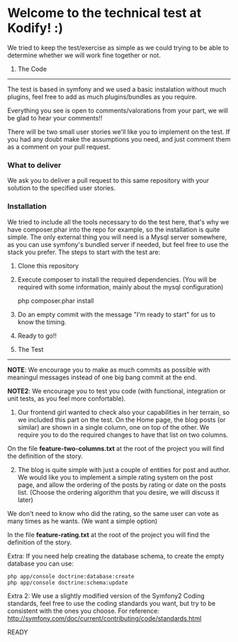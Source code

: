Welcome to the technical test at Kodify! :)
===========================================
We tried to keep the test/exercise as simple as we could trying to be able
to determine whether we will work fine together or not. 

1) The Code
-----------

The test is based in symfony and we used a basic instalation without much
plugins, feel free to add as much plugins/bundles as you require.

Everything you see is open to comments/valorations from your part, we will
be glad to hear your comments!!

There will be two small user stories we'll like you to implement on the test.
If you had any doubt make the assumptions you need, and just comment them as
a comment on your pull request.

### What to deliver

We ask you to deliver a pull request to this same repository with your solution
to the specified user stories.

### Installation 

We tried to include all the tools necessary to do the test here, that's why
we have composer.phar into the repo for example, so the installation is quite
simple. The only external thing you will need is a Mysql server somewhere, as 
you can use symfony's bundled server if needed, but feel free to use the stack
you prefer.
The steps to start with the test are: 

1) Clone this repository

2) Execute composer to install the required dependencies. (You will be required 
with some information, mainly about the mysql configuration) 

    php composer.phar install

3) Do an empty commit with the message "I'm ready to start" for us to know the timing.

4) Ready to go!! 

2) The Test
-----------
**NOTE**: We encourage you to make as much commits as possible with meaningul messages instead of one big bang commit at the end.

**NOTE2**: We encourage you to test you code (with functional, integration or unit tests, as you feel more confortable).


1) Our frontend girl wanted to check also your capabilities in her terrain, so 
we included this part on the test. On the Home page, the blog posts (or similar) 
are shown in a single column, one on top of the other. We require you to do the 
required changes to have that list on two columns.

On the file **feature-two-columns.txt** at the root of the project you will find the definition
of the story.

2) The blog is quite simple with just a couple of entities for post and author. We would like you
to implement a simple rating system on the post page, and allow the ordering of the posts by rating or date
on the posts list. (Choose the ordering algorithm that you desire, we will discuss it later)

We don't need to know who did the rating, so the same user can vote as many times as he wants. (We want a simple option) 

In the file **feature-rating.txt** at the root of the project you will find the definition
of the story.

Extra: If you need help creating the database schema, to create the empty database
you can use:  

    php app/console doctrine:database:create
    php app/console doctrine:schema:update

Extra 2: We use a slightly modified version of the Symfony2 Coding standards, feel free 
to use the coding standards you want, but try to be consistent with the ones you choose. 
For reference: http://symfony.com/doc/current/contributing/code/standards.html

READY

